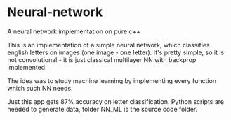 # Neural-network
A neural network implementation on pure c++

This is an implementation of a simple neural network, which classifies english letters on images (one image - one letter). 
It's pretty simple, so it is not convolutional - it is just classical multilayer NN with backprop implemented.

The idea was to study machine learning by implementing every function which such NN needs.

Just this app gets 87% accuracy on letter classification.
Python scripts are needed to generate data, folder NN_ML is the source code folder.
